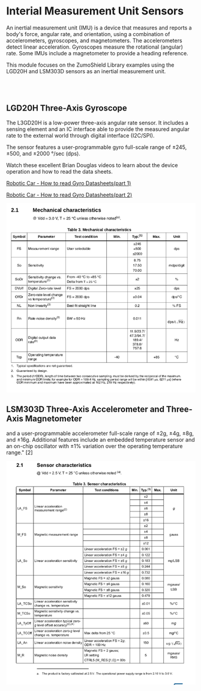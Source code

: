 # Interial Measurement Unit Sensors

An inertial measurement unit (IMU) is a device that measures and reports a body's force, angular rate, and orientation, using a combination of accelerometers, gyroscopes, and magnetometers. The accelerometers detect linear acceleration. Gyroscopes measure the rotational (angular) rate. Some IMUs include a magnetometer to provide a heading reference. 

<p> This module focuses on the ZumoShield Library examples using the LGD20H and LSM303D sensors as an inertial measurement unit. </p>
</br></br>

## LGD20H Three-Axis Gyroscope 

The L3GD20H is a low-power three-axis angular rate sensor. It includes a sensing element and an IC interface able to provide the measured angular rate to the external world through digital interface (I2C/SPI).

The sensor features a user-programmable gyro full-scale range of ±245, ±500, and ±2000 °/sec (dps).

Watch these excellent Brian Douglas videos to learn about the device operation and how to read the data sheets.

[Robotic Car - How to read Gyro Datasheets(part 1)](https://youtu.be/anMzEbbbrp8)

[Robotic Car - How to read Gyro Datasheets(part 2)](https://youtu.be/EOZX5MOUvhI)


![L3GD20H Mechanical Characteristics](./images/l3gd20h_mechanical_characteristics.png)

## LSM303D Three-Axis Accelerometer and Three-Axis Magnetometer
and a user-programmable accelerometer full-scale range of ±2g, ±4g, ±8g, and ±16g. Additional features include an embedded temperature sensor and an on-chip oscillator with ±1% variation over the operating temperature range." [2]


![LSM303D Sensor Characteristics](./images/lsm303d_sensor_characteristics.png)
